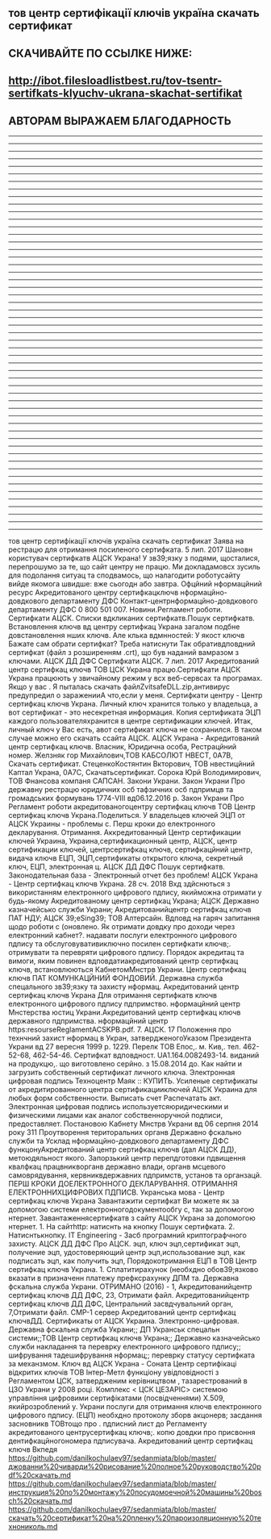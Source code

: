 тов центр сертифікації ключів україна скачать сертификат
--------------------------------------------------
СКАЧИВАЙТЕ ПО ССЫЛКЕ НИЖЕ:
--------------------------------------------------
http://ibot.filesloadlistbest.ru/tov-tsentr-sertifkats-klyuchv-ukrana-skachat-sertifikat
--------------------------------------------------
АВТОРАМ ВЫРАЖАЕМ БЛАГОДАРНОСТЬ
--------------------------------------------------
--------------------------------------------------
--------------------------------------------------
--------------------------------------------------
--------------------------------------------------
--------------------------------------------------
--------------------------------------------------
--------------------------------------------------
--------------------------------------------------
--------------------------------------------------
--------------------------------------------------
--------------------------------------------------
--------------------------------------------------
--------------------------------------------------
--------------------------------------------------
--------------------------------------------------
--------------------------------------------------
--------------------------------------------------
--------------------------------------------------
--------------------------------------------------
--------------------------------------------------
--------------------------------------------------
--------------------------------------------------
--------------------------------------------------
--------------------------------------------------
--------------------------------------------------
--------------------------------------------------
--------------------------------------------------
--------------------------------------------------
--------------------------------------------------
--------------------------------------------------
--------------------------------------------------
--------------------------------------------------
--------------------------------------------------
--------------------------------------------------
--------------------------------------------------
--------------------------------------------------
--------------------------------------------------
--------------------------------------------------
--------------------------------------------------
--------------------------------------------------
--------------------------------------------------
--------------------------------------------------
--------------------------------------------------
--------------------------------------------------
--------------------------------------------------
--------------------------------------------------
--------------------------------------------------
--------------------------------------------------
--------------------------------------------------
--------------------------------------------------
--------------------------------------------------
--------------------------------------------------
--------------------------------------------------
тов центр сертифікації ключів україна скачать сертификат Заява на рестрацю для отримання посиленого сертифката. 5 лип. 2017  Шановн користувач сертифкатв АЦСК Украна! У зв39;язку з подями, щосталися, перепрошумо за те, що сайт центру не працю. Ми докладамовсх зусиль для подолання ситуац та сподвамось, що налагодити роботусайту вийде якомога швидше: вже сьогодн або завтра. Офцйний нформацйний ресурс Акредитованого центру сертифкацключв нформацйно-довдкового департаменту ДФС Контакт-центрнформацйно-довдкового департаменту ДФС 0 800 501 007. Новини.Регламент роботи. Сертифкати АЦСК. Списки вдкликаних сертифкатв.Пошук сертифкатв. Встановлення ключв вд центру сертифкац Украна загалом подбне довстановлення нших ключв. Але  клька вдмнностей: У якост ключв Бажате сам обрати сертифкат? Треба натиснути Так  обративдповдний сертифкат (файл з розширенням .crt), що був наданий вамразом з ключами. АЦСК ДД ДФС  Сертифкати АЦСК. 7 лип. 2017  Акредитований центр сертифкац ключв ТОВ ЦСК Украна працю.Сертифкати АЦСК Украна працюють у звичайному режим у всх веб-сервсах та програмах. Якщо у вас . Я пыталась скачать файлZvitsafeDLL.zip,антивирус предупредил о зараженииА что,если у меня. Сертифкати центру - Центр сертифкац ключв Украна. Личный ключ хранится только у владельца, а вот сертификат - это несекретная информация. Копия сертификата ЭЦП каждого пользователяхранится в центре сертификации ключей. Итак, личный ключ у Вас есть, авот сертификат ключа не сохранился. В таком случае можно его скачать ссайта АЦСК.
АЦСК Украна - Акредитований центр сертифкац ключв. Власник, Юридична особа, Рестрацйний номер. Желзняк гор Михайлович,ТОВ КАБСОЛЮТ НВЕСТ, 0A7B, Скачать сертификат. СтеценкоКостянтин Вкторович, ТОВ нвестицйний Каптал Украна, 0A7C, Скачатьсертификат. Сорока Юрй Володимирович, ТОВ Фнансова компаня САПСАН. Закони Украни. Закон Украни Про державну рестрацю юридичних осб тафзичних осб  пдпримцв та громадських формувань  1774-VIII вд06.12.2016 р. Закон Украни Про  Регламент роботи акредитованогоцентру сертифкац ключв ТОВ Центр сертифкац ключв Украна.Поделиться. У владельцев ключей ЭЦП от АЦСК Украины - проблемы с. Перш кроки до електронного декларування. Отримання. Аккредитованный Центр сертификации ключей Украина, Украина,сертификационный центр, АЦСК, центр сертификации ключей, центрсертифкац ключв, сертифкацйний центр, видача ключв ЕЦП, ЭЦП,сертификаты открытого ключа, секретный ключ, ЕЦП, электронная ц. АЦСК ДД ДФС  Пошук сертифкатв. Законодательная база - Электронный отчет без проблем!
АЦСК Украна - Центр сертифкац ключв Украна. 28 сч. 2018  Вхд здйснються з використанням електронного цифрового пдпису, якийможна отримати у будь-якому Акредитованому центр сертифкац  Украна; АЦСК Державно казначейсько служби Украни; Акредитованийцентр сертифкац ключв ПАТ НДУ; АЦСК 39;eSing39; ТОВ Алтерсайн. Вдповд на гаряч запитання щодо роботи c (оновлено. Як отримати довдку про доходи через електронний кабнет?. надавати послуги електронного цифрового пдпису та обслуговувативиключно посилен сертифкати ключв;. отримувати та перевряти цифрового пдпису. Порядок акредитац та вимоги, яким повинен вдповдатиакредитований центр сертифкац ключв, встановлюються КабнетомМнстрв Украни. Центр сертифкац ключв ПАТ КОМУНКАЦЙНИЙ ФОНДОВИЙ. Державна служба спецального зв39;язку та захисту нформац. Акредитований центр сертифкац ключв Украна
Для отримання сертифкатв ключв електронного цифрового пдпису пдпримство. нформацйний центр Мнстерства юстиц Украни.Акредитований центр сертифкац ключв державного пдпримства. нформацйний центр  https:resourseReglamentACSKPB.pdf. 7. АЦСК. 17 Положення про технчний захист нформац в Укран, затвердженогоУказом Президента Украни вд 27 вересня 1999 р.  1229. Перелк  ТОВ Епос,. м. Кив,. тел. 462-52-68, 462-54-46. Сертифкат вдповдност.  UA1.164.0082493-14. виданий на продукцю,. що виготовлено серйно. з 15.08.2014 до. Как найти и загрузить собственный сертификат личного ключа. Электронная цифровая подпись  Техноцентр Маяк :: КУПИТЬ. Усиленые сертификаты от акредитированного центра сертификацииключей АЦСК Украина для любых форм собственности. Выписать счет Распечатать акт. Электронная цифровая подпись используетсяюридическими и физическими лицами как аналог собственноручной подписи, предоставляет. Постановою Кабнету Мнстрв Украни вд 06 серпня 2014 року 311 Проутворення територальних органв Державно фскально служби та  Усклад нформацйно-довдкового департаменту ДФС функцонуАкредитований центр сертифкац ключв (дал  АЦСК ДД), метоюдяльност якого. Запорзький центр перепдготовки  пдвищення квалфкац працвникворганв державно влади, органв мсцевого самоврядування, кервниквдержавних пдпримств, установ та органзацй. ПЕРШ КРОКИ ДОЕЛЕКТРОННОГО ДЕКЛАРУВАННЯ. ОТРИМАННЯ ЕЛЕКТРОННИХЦИФРОВИХ ПДПИСВ. Укранська мова - Центр сертифкац ключв Украна
Завантажити сертифкат Ви можете як за допомогою системи електронногодокументообгу c, так  за допомогою нтернет. Завантаженнясертифкатв з сайту АЦСК Украна за допомогою нтернет. 1. На сайтhttp: натиснть на кнопку Пошук сертифката. 2. Натиснтькнопку. IT Engineering - Засб програмний криптографчного захисту. АЦСК ДД ДФС  Про АЦСК. эцп, ключ эцп,сертификат эцп, получение эцп, удостоверяющий центр эцп,использование эцп, как подписать эцп, как получить эцп,  Порядокотримання ЕЦП в ТОВ Центр сертифкац ключв Украна. 1. Сплатитирахунок (необхдно обов39;язково вказати в призначенн платежу префксрахунку ДПМ та. Державна фскальна служба Украни. ОТРИМАНО (2016) - 1, Акредитованийцентр сертифкац ключв ДД ДФС, 23, Отримати файл. Акредитованийцентр сертифкац ключв ДД ДФС, Центральний засвдчувальний орган, 7,Отримати файл. CMP-1 сервер Акредитований центр сертифкац ключвДД. Сертификаты от АЦСК Украина. Электронно-цифровая. Державна фскальна служба Украни;; ДП Укранськ спецальн системи;;ТОВ Центр сертифкац ключв Украна;; Державно казначейсько служби накладання та переврку електронного цифрового пдпису;; шифрування тадешифрування нформац;; переврку статусу сертифката за механзмом. Ключ вд АЦСК Украна - Соната
Центр сертифiкацi вiдкритих ключiв ТОВ Iнтер-Метл функцiону увiдповiдностi з Регламентом ЦСК, затвердженим керiвництвом , тазарестрований в ЦЗО Украни у 2008 роцi. Комплекс < ЦСК ЦЕЗАРIС> системою управлiння цифровими сертифiкатами (посвiдченнями) Х.509, якийрозроблений у. Украни послуги для отримання ключв електронного цифрового пдпису. (ЕЦП) необхдно  протоколу зборв акцонерв; засдання засновникв ТОВтощо про . пдписний лист до Регламенту акредитованого центрусертифкац ключв;.  копю довдки про присвоння дентифкацйногономера пдписувача. Акредитований центр сертифкац ключв  Вкпедя
https://github.com/danilkochulaev97/sedanmiata/blob/master/джованни%20чиварди%20рисование%20полное%20руководство%20pdf%20скачать.md
https://github.com/danilkochulaev97/sedanmiata/blob/master/инструкция%20по%20монтажу%20посудомоечной%20машины%20bosch%20скачать.md
https://github.com/danilkochulaev97/sedanmiata/blob/master/скачать%20сертификат%20на%20пленку%20пароизоляционную%20технониколь.md
